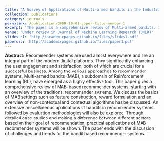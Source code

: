 ```yaml
---
title: "A Survey of Applications of Multi-armed bandits in the Industrial Recommender Systems"
collection: publications
category: journals
permalink: /publication/2009-10-01-paper-title-number-1
excerpt: 'The paper is a comprehensive review of Multi-armed bandits. It discusses algorithms, miscellaneous applications & case case studies and extends to evaluation methods and challenges'
venue: 'Under review in Journal of Machine Learning Research (JMLR)'
slidesurl: 'http://academicpages.github.io/files/slides1.pdf'
paperurl: 'http://academicpages.github.io/files/paper1.pdf'
---
```


**Abstract:** Recommender systems are used almost everywhere and are an integral part of the modern digital platforms. They significantly enhancing the user engagement and satisfaction, both of which are crucial for a successful business. Among the various approaches to recommender systems, Multi-armed bandits (MAB), a subdomain of Reinforcement learning (RL), have emerged as a highly effective tool. This paper gives a comprehensive review of MAB-based recommender systems, starting
with an overview of the traditional recommender systems. We discuss the basics of MAB settings such as feature construction, reward formulation and an overview of non-contextual and contextual algorithms has be discussed. An extensive miscellaneous applications of bandits in recommender systems followed by evaluation methodologies will also be explored. Through detailed case studies and making a difference between different sectors based on their goal of recommendation, practical
applications of MAB recommender systems will be shown. The paper ends with the discussion of challenges and trends for the bandit based recommender systems.
